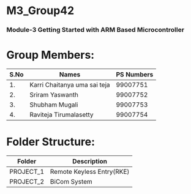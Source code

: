 # M3_Group42
### Module-3 Getting Started with ARM Based Microcontroller
# Group Members:
|S.No|Names|PS Numbers|
|-----|-----|--------|
|1.|Karri Chaitanya uma sai teja|99007751|
|2.|Sriram Yaswanth|99007752|
|3.|Shubham Mugali|99007753|
|4.|Raviteja Tirumalasetty|99007754|

# Folder Structure:
|Folder|Description|
|-------|----------|
|PROJECT_1|Remote Keyless Entry(RKE)|
|PROJECT_2|BiCom System|
